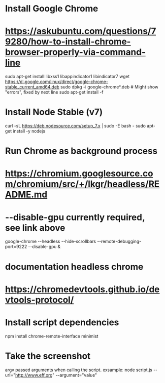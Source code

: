 
# Install Google Chrome
# https://askubuntu.com/questions/79280/how-to-install-chrome-browser-properly-via-command-line
sudo apt-get install libxss1 libappindicator1 libindicator7
wget https://dl.google.com/linux/direct/google-chrome-stable_current_amd64.deb
sudo dpkg -i google-chrome*.deb  # Might show "errors", fixed by next line
sudo apt-get install -f

# Install Node Stable (v7)
curl -sL https://deb.nodesource.com/setup_7.x | sudo -E bash -
sudo apt-get install -y nodejs

# Run Chrome as background process
# https://chromium.googlesource.com/chromium/src/+/lkgr/headless/README.md
# --disable-gpu currently required, see link above
google-chrome --headless --hide-scrollbars --remote-debugging-port=9222 --disable-gpu &
# documentation headless chrome
# https://chromedevtools.github.io/devtools-protocol/

# Install script dependencies
npm install chrome-remote-interface minimist

# Take the screenshot
argv passed arguments when calling the script. exsample: 
node script.js --url="http://www.eff.org" --argument="value" 
